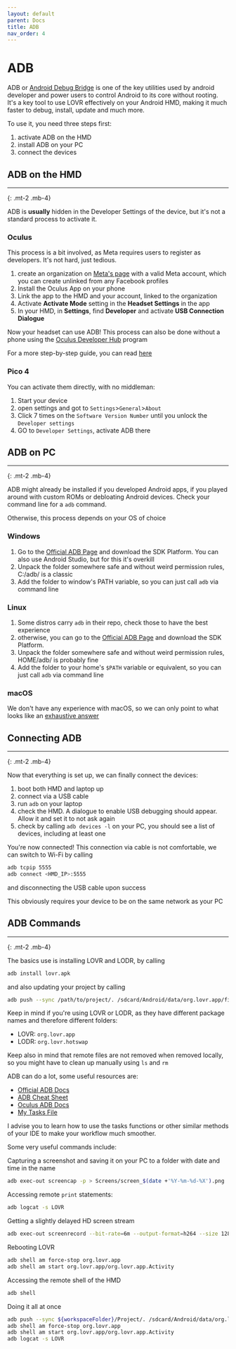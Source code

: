 ```yaml
---
layout: default
parent: Docs
title: ADB
nav_order: 4
---
```


# ADB
ADB or [Android Debug Bridge](https://developer.android.com/studio/command-line/adb) is one of the key utilities used by android developer and power users to control Android to its core without rooting.
It's a key tool to use LOVR effectively on your Android HMD, making it much faster to debug, install, update and much more.

To use it, you need three steps first:
1. activate ADB on the HMD
2. install ADB on your PC
3. connect the devices 

## ADB on the HMD
--------------------------------------------------------------------------------------------------------------
{: .mt-2 .mb-4}

ADB is __usually__ hidden in the Developer Settings of the device, but it's not a standard process to activate it.

### Oculus

This process is a bit involved, as Meta requires users to register as developers. It's not hard, just tedious.

1. create an organization on [Meta's page](https://developer.oculus.com/manage/organizations/create/) with a valid Meta account, which you can create unlinked from any Facebook profiles
2. Install the Oculus App on your phone
3. Link the app to the HMD and your account, linked to the organization
4. Activate **Activate Mode** setting in the **Headset Settings** in the app 
5. In your HMD, in **Settings**, find **Developer** and activate **USB Connection Dialogue**

Now your headset can use ADB!
This process can also be done without a phone using the [Oculus Developer Hub](https://developer.oculus.com/documentation/unity/ts-odh/) program 

For a more step-by-step guide, you can read [here](https://www.wikihow.com/Enable-Developer-Mode-Oculus-Quest-2)

### Pico 4

You can activate them directly, with no middleman:
1. Start your device
2. open settings and got to `Settings`>`General`>`About`
3. Click 7 times on the `Software Version Number` until you unlock the `Developer settings`
4. GO to `Developer Settings`, activate ADB there

## ADB on PC
--------------------------------------------------------------------------------------------------------------
{: .mt-2 .mb-4}

ADB might already be installed if you developed Android apps, if you played around with custom ROMs or debloating Android devices. Check your command line for a `adb` command.

Otherwise, this process depends on your OS of choice

### Windows
1. Go to the [Official ADB Page](https://developer.android.com/studio/releases/platform-tools) and download the SDK Platform.
You can also use Android Studio, but for this it's overkill
2. Unpack the folder somewhere safe and without weird permission rules, C:/adb/ is a classic
3. Add the folder to window's PATH variable, so you can just call `adb` via command line
   
### Linux
1. Some distros carry `adb` in their repo, check those to have the best experience
2. otherwise, you can go to the [Official ADB Page](https://developer.android.com/studio/releases/platform-tools) and download the SDK Platform.
2. Unpack the folder somewhere safe and without weird permission rules, HOME/adb/ is probably fine
3. Add the folder to your home's `$PATH` variable or equivalent, so you can just call `adb` via command line

### macOS
We don't have any experience with macOS, so we can only point to what looks like an [exhaustive answer](https://stackoverflow.com/questions/17901692/set-up-adb-on-mac-os-x)

## Connecting ADB
--------------------------------------------------------------------------------------------------------------
{: .mt-2 .mb-4}

Now that everything is set up, we can finally connect the devices:
1. boot both HMD and laptop up
2. connect via a USB cable
3. run `adb` on your laptop
4. check the HMD. A dialogue to enable USB debugging should appear. Allow it and set it to not ask again
5. check by calling `adb devices -l` on your PC, you should see a list of devices, including at least one

You're now connected!
This connection via cable is not comfortable, we can switch to Wi-Fi by calling 

```bash
adb tcpip 5555
adb connect <HMD_IP>:5555 
```
and disconnecting the USB cable upon success

This obviously requires your device to be on the same network as your PC

## ADB Commands
--------------------------------------------------------------------------------------------------------------
{: .mt-2 .mb-4}

The basics use is installing LOVR and LODR, by calling 
```bash
adb install lovr.apk
```
and also updating your project by calling 
```bash
adb push --sync /path/to/project/. /sdcard/Android/data/org.lovr.app/files
```
Keep in mind if you're using LOVR or LODR, as they have different package names and therefore different folders:
 - LOVR: `org.lovr.app`
 - LODR: `org.lovr.hotswap`

Keep also in mind that remote files are not removed when removed locally, so you might have to clean up manually using `ls` and `rm`

ADB can do a lot, some useful resources are:
 - [Official ADB Docs](https://developer.android.com/studio/command-line/adb)
 - [ADB Cheat Sheet](https://www.automatetheplanet.com/wp-content/uploads/2019/08/Cheat_sheet_ADB.pdf)
 - [Oculus ADB Docs](https://developer.oculus.com/documentation/native/android/ts-adb/)
 - [My Tasks File](https://github.com/Udinanon/LOVR_Experiments/blob/main/.vscode/tasks.json)

I advise you to learn how to use the tasks functions or other similar methods of your IDE to make your workflow much smoother.

Some very useful commands include:

Capturing a screenshot and saving it on your PC to a folder with date and time in the name
```bash 
adb exec-out screencap -p > Screens/screen_$(date +'%Y-%m-%d-%X').png
```

Accessing remote `print` statements:
```bash 
adb logcat -s LOVR
```
  
Getting a slightly delayed HD screen stream
```bash
adb exec-out screenrecord --bit-rate=6m --output-format=h264 --size 1280x720 - | ffplay -framerate 24 -probesize 32 -sync video  -
```

Rebooting LOVR
```bash
adb shell am force-stop org.lovr.app
adb shell am start org.lovr.app/org.lovr.app.Activity
```

Accessing the remote shell of the HMD
```bash
adb shell
```

Doing it all at once
```bash
adb push --sync ${workspaceFolder}/Project/. /sdcard/Android/data/org.lovr.app/files
adb shell am force-stop org.lovr.app
adb shell am start org.lovr.app/org.lovr.app.Activity 
adb logcat -s LOVR
```